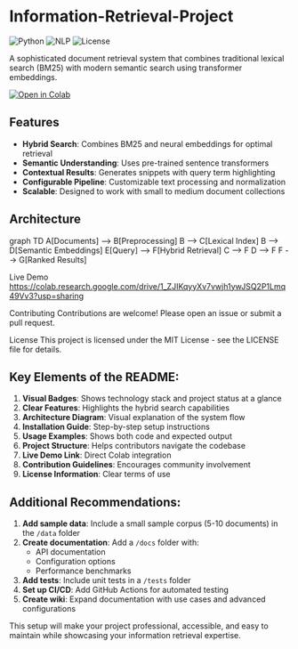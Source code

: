# Information-Retrieval-Project

![Python](https://img.shields.io/badge/python-3670A0?style=for-the-badge&logo=python&logoColor=ffdd54)
![NLP](https://img.shields.io/badge/NLP-Information%20Retrieval-blue)
![License](https://img.shields.io/badge/License-MIT-green)

A sophisticated document retrieval system that combines traditional lexical search (BM25) with modern semantic search using transformer embeddings.

[![Open in Colab](https://colab.research.google.com/assets/colab-badge.svg)](https://colab.research.google.com/drive/1_ZJIKqyyXv7vwjh1ywJSQ2P1Lmq49Vv3?usp=sharing#scrollTo=qy-emehWN4ZQ)

## Features

- **Hybrid Search**: Combines BM25 and neural embeddings for optimal retrieval
- **Semantic Understanding**: Uses pre-trained sentence transformers
- **Contextual Results**: Generates snippets with query term highlighting
- **Configurable Pipeline**: Customizable text processing and normalization
- **Scalable**: Designed to work with small to medium document collections

## Architecture

graph TD
    A[Documents] --> B[Preprocessing]
    B --> C[Lexical Index]
    B --> D[Semantic Embeddings]
    E[Query] --> F[Hybrid Retrieval]
    C --> F
    D --> F
    F --> G[Ranked Results]


Live Demo
https://colab.research.google.com/drive/1_ZJIKqyyXv7vwjh1ywJSQ2P1Lmq49Vv3?usp=sharing

Contributing
Contributions are welcome! Please open an issue or submit a pull request.

License
This project is licensed under the MIT License - see the LICENSE file for details.


## Key Elements of the README:

1. **Visual Badges**: Shows technology stack and project status at a glance
2. **Clear Features**: Highlights the hybrid search capabilities
3. **Architecture Diagram**: Visual explanation of the system flow
4. **Installation Guide**: Step-by-step setup instructions
5. **Usage Examples**: Shows both code and expected output
6. **Project Structure**: Helps contributors navigate the codebase
7. **Live Demo Link**: Direct Colab integration
8. **Contribution Guidelines**: Encourages community involvement
9. **License Information**: Clear terms of use

## Additional Recommendations:

1. **Add sample data**: Include a small sample corpus (5-10 documents) in the `/data` folder
2. **Create documentation**: Add a `/docs` folder with:
   - API documentation
   - Configuration options
   - Performance benchmarks
3. **Add tests**: Include unit tests in a `/tests` folder
4. **Set up CI/CD**: Add GitHub Actions for automated testing
5. **Create wiki**: Expand documentation with use cases and advanced configurations

This setup will make your project professional, accessible, and easy to maintain while showcasing your information retrieval expertise.
